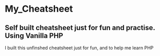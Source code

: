 # My_Cheatsheet

<h2>Self built cheatsheet just for fun and practise. Using Vanilla PHP</h2>

<p>I built this unfinshed cheatsheet just for fun, and to help me learn PHP</p>
